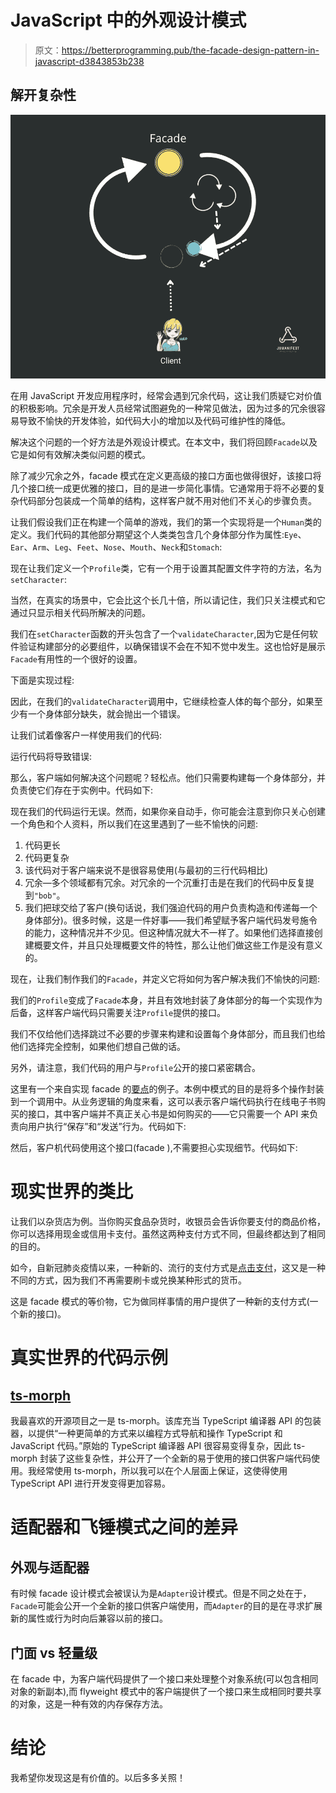 # JavaScript 中的外观设计模式

> 原文：<https://betterprogramming.pub/the-facade-design-pattern-in-javascript-d3843853b238>

## 解开复杂性

![](img/1333e006b812da7ee78c99244a5f5425.png)

在用 JavaScript 开发应用程序时，经常会遇到冗余代码，这让我们质疑它对价值的积极影响。冗余是开发人员经常试图避免的一种常见做法，因为过多的冗余很容易导致不愉快的开发体验，如代码大小的增加以及代码可维护性的降低。

解决这个问题的一个好方法是外观设计模式。在本文中，我们将回顾`Facade`以及它是如何有效解决类似问题的模式。

除了减少冗余之外，facade 模式在定义更高级的接口方面也做得很好，该接口将几个接口统一成更优雅的接口，目的是进一步简化事情。它通常用于将不必要的复杂代码部分包装成一个简单的结构，这样客户就不用对他们不关心的步骤负责。

让我们假设我们正在构建一个简单的游戏，我们的第一个实现将是一个`Human`类的定义。我们代码的其他部分期望这个人类类包含几个身体部分作为属性:`Eye`、`Ear`、`Arm`、`Leg`、`Feet`、`Nose`、`Mouth`、`Neck`和`Stomach`:

现在让我们定义一个`Profile`类，它有一个用于设置其配置文件字符的方法，名为`setCharacter`:

当然，在真实的场景中，它会比这个长几十倍，所以请记住，我们只关注模式和它通过只显示相关代码所解决的问题。

我们在`setCharacter`函数的开头包含了一个`validateCharacter`,因为它是任何软件验证构建部分的必要组件，以确保错误不会在不知不觉中发生。这也恰好是展示`Facade`有用性的一个很好的设置。

下面是实现过程:

因此，在我们的`validateCharacter`调用中，它继续检查人体的每个部分，如果至少有一个身体部分缺失，就会抛出一个错误。

让我们试着像客户一样使用我们的代码:

运行代码将导致错误:

那么，客户端如何解决这个问题呢？轻松点。他们只需要构建每一个身体部分，并负责使它们存在于实例中。代码如下:

现在我们的代码运行无误。然而，如果你亲自动手，你可能会注意到你只关心创建一个角色和个人资料，所以我们在这里遇到了一些不愉快的问题:

1.  代码更长
2.  代码更复杂
3.  该代码对于客户端来说不是很容易使用(与最初的三行代码相比)
4.  冗余—多个领域都有冗余。对冗余的一个沉重打击是在我们的代码中反复提到`"bob"`。
5.  我们把球交给了客户(换句话说，我们强迫代码的用户负责构造和传递每一个身体部分)。很多时候，这是一件好事——我们希望赋予客户端代码发号施令的能力，这种情况并不少见。但这种情况就大不一样了。如果他们选择直接创建概要文件，并且只处理概要文件的特性，那么让他们做这些工作是没有意义的。

现在，让我们制作我们的`Facade`，并定义它将如何为客户解决我们不愉快的问题:

我们的`Profile`变成了`Facade`本身，并且有效地封装了身体部分的每一个实现作为后备，这样客户端代码只需要关注`Profile`提供的接口。

我们不仅给他们选择跳过不必要的步骤来构建和设置每个身体部分，而且我们也给他们选择完全控制，如果他们想自己做的话。

另外，请注意，我们代码的用户与`Profile`公开的接口紧密耦合。

这里有一个来自实现 facade 的[要点](https://gist.github.com/codejets/336fbed7e83a80e3c283)的例子。本例中模式的目的是将多个操作封装到一个调用中。从业务逻辑的角度来看，这可以表示客户端代码执行在线电子书购买的接口，其中客户端并不真正关心书是如何购买的——它只需要一个 API 来负责向用户执行“保存”和“发送”行为。代码如下:

然后，客户机代码使用这个接口(facade ),不需要担心实现细节。代码如下:

# 现实世界的类比

让我们以杂货店为例。当你购买食品杂货时，收银员会告诉你要支付的商品价格，你可以选择用现金或信用卡支付。虽然这两种支付方式不同，但最终都达到了相同的目的。

如今，自新冠肺炎疫情以来，一种新的、流行的支付方式是[点击支付](https://www.shopify.com/retail/tap-to-pay)，这又是一种不同的方式，因为我们不再需要刷卡或兑换某种形式的货币。

这是 facade 模式的等价物，它为做同样事情的用户提供了一种新的支付方式(一个新的接口)。

# 真实世界的代码示例

## [ts-morph](https://github.com/dsherret/ts-morph)

我最喜欢的开源项目之一是 ts-morph。该库充当 TypeScript 编译器 API 的包装器，以提供“一种更简单的方式来以编程方式导航和操作 TypeScript 和 JavaScript 代码。”原始的 TypeScript 编译器 API 很容易变得复杂，因此 ts-morph 封装了这些复杂性，并公开了一个全新的易于使用的接口供客户端代码使用。我经常使用 ts-morph，所以我可以在个人层面上保证，这使得使用 TypeScript API 进行开发变得更加容易。

# 适配器和飞锤模式之间的差异

## 外观与适配器

有时候 facade 设计模式会被误认为是`Adapter`设计模式。但是不同之处在于，`Facade`可能会公开一个全新的接口供客户端使用，而`Adapter`的目的是在寻求扩展新的属性或行为时向后兼容以前的接口。

## 门面 vs 轻量级

在 facade 中，为客户端代码提供了一个接口来处理整个对象系统(可以包含相同对象的新副本),而 flyweight 模式中的客户端提供了一个接口来生成相同时要共享的对象，这是一种有效的内存保存方法。

# 结论

我希望你发现这是有价值的。以后多多关照！